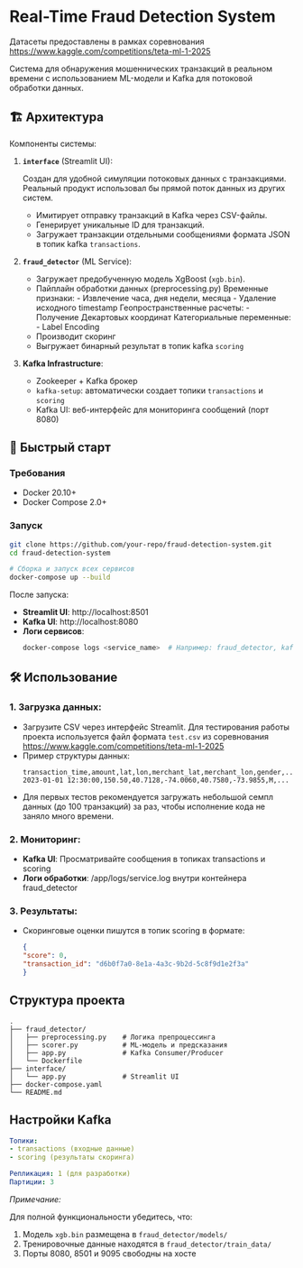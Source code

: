 # Real-Time Fraud Detection System

Датасеты предоставлены в рамках соревнования https://www.kaggle.com/competitions/teta-ml-1-2025

Система для обнаружения мошеннических транзакций в реальном времени с использованием ML-модели и Kafka для потоковой обработки данных.

## 🏗️ Архитектура

Компоненты системы:
1. **`interface`** (Streamlit UI):
   
   Создан для удобной симуляции потоковых данных с транзакциями. Реальный продукт использовал бы прямой поток данных из других систем.
    - Имитирует отправку транзакций в Kafka через CSV-файлы.
    - Генерирует уникальные ID для транзакций.
    - Загружает транзакции отдельными сообщениями формата JSON в топик kafka `transactions`.
    

2. **`fraud_detector`** (ML Service):
   - Загружает предобученную модель XgBoost (`xgb.bin`).
   - Пайплайн обработки данных (preprocessing.py)
         Временные признаки:
         - Извлечение часа, дня недели, месяца
         - Удаление исходного timestamp
         Геопространственные расчеты:
         - Получение Декартовых координат
         Категориальные переменные:
         - Label Encoding
   - Производит скоринг 
   - Выгружает бинарный результат в топик kafka `scoring`

3. **Kafka Infrastructure**:
   - Zookeeper + Kafka брокер
   - `kafka-setup`: автоматически создает топики `transactions` и `scoring`
   - Kafka UI: веб-интерфейс для мониторинга сообщений (порт 8080)

## 🚀 Быстрый старт

### Требования
- Docker 20.10+
- Docker Compose 2.0+

### Запуск
```bash
git clone https://github.com/your-repo/fraud-detection-system.git
cd fraud-detection-system

# Сборка и запуск всех сервисов
docker-compose up --build
```
После запуска:
- **Streamlit UI**: http://localhost:8501
- **Kafka UI**: http://localhost:8080
- **Логи сервисов**: 
  ```bash
  docker-compose logs <service_name>  # Например: fraud_detector, kafka, interface

## 🛠️ Использование

### 1. Загрузка данных:

 - Загрузите CSV через интерфейс Streamlit. Для тестирования работы проекта используется файл формата `test.csv` из соревнования https://www.kaggle.com/competitions/teta-ml-1-2025
 - Пример структуры данных:
    ```csv
    transaction_time,amount,lat,lon,merchant_lat,merchant_lon,gender,...
    2023-01-01 12:30:00,150.50,40.7128,-74.0060,40.7580,-73.9855,M,...
    ```
 - Для первых тестов рекомендуется загружать небольшой семпл данных (до 100 транзакций) за раз, чтобы исполнение кода не заняло много времени.

### 2. Мониторинг:
 - **Kafka UI**: Просматривайте сообщения в топиках transactions и scoring
 - **Логи обработки**: /app/logs/service.log внутри контейнера fraud_detector

### 3. Результаты:

 - Скоринговые оценки пишутся в топик scoring в формате:
    ```json
    {
    "score": 0,  
    "transaction_id": "d6b0f7a0-8e1a-4a3c-9b2d-5c8f9d1e2f3a"
    }
    ```
## Структура проекта
```
.
├── fraud_detector/
│   ├── preprocessing.py    # Логика препроцессинга
│   ├── scorer.py           # ML-модель и предсказания
│   ├── app.py              # Kafka Consumer/Producer
│   └── Dockerfile
├── interface/
│   └── app.py              # Streamlit UI
├── docker-compose.yaml
└── README.md
```

## Настройки Kafka
```yml
Топики:
- transactions (входные данные)
- scoring (результаты скоринга)

Репликация: 1 (для разработки)
Партиции: 3
```

*Примечание:* 

Для полной функциональности убедитесь, что:
1. Модель `xgb.bin` размещена в `fraud_detector/models/`
2. Тренировочные данные находятся в `fraud_detector/train_data/`
3. Порты 8080, 8501 и 9095 свободны на хосте
